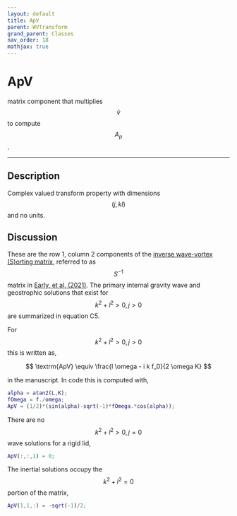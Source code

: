 ```yaml
---
layout: default
title: ApV
parent: WVTransform
grand_parent: Classes
nav_order: 18
mathjax: true
---
```


#  ApV

matrix component that multiplies $$\tilde{v}$$ to compute $$A_p$$.


---

## Description
Complex valued transform property with dimensions $$(j,kl)$$ and no units.

## Discussion

These are the row 1, column 2 components of the [inverse wave-vortex (S)orting matrix](/mathematical-introduction/transformations.html), referred to as $$S^{-1}$$ matrix in [Early, et al. (2021)](https://doi.org/10.1017/jfm.2020.995). The primary internal gravity wave and geostrophic solutions that exist for $$k^2+l^2>0, j>0$$ are summarized in equation C5.

For $$k^2+l^2>0, j>0$$ this is written as,

$$
\textrm{ApV} \equiv \frac{l \omega - i k f_0}{2 \omega K}
$$

in the manuscript. In code this is computed with,

```matlab
alpha = atan2(L,K);
fOmega = f./omega;
ApV = (1/2)*(sin(alpha)-sqrt(-1)*fOmega.*cos(alpha));
```

There are no $$k^2+l^2>0, j=0$$ wave solutions for a rigid lid,

```matlab
ApV(:,:,1) = 0;
```

The inertial solutions occupy the $$k^2+l^2=0$$ portion of the matrix,

```matlab
ApV(1,1,:) = -sqrt(-1)/2;
```

